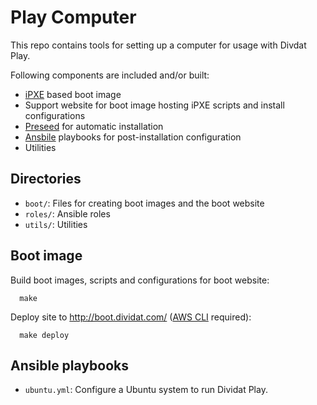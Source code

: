 # Play Computer

This repo contains tools for setting up a computer for usage with Divdat Play.

Following components are included and/or built:

-   [iPXE](http://ipxe.org/) based boot image
-   Support website for boot image hosting iPXE scripts and install configurations
-   [Preseed](https://help.ubuntu.com/lts/installation-guide/amd64/apb.html) for automatic installation
-   [Ansbile](https://www.ansible.com/) playbooks for post-installation configuration
-   Utilities

## Directories

-   `boot/`: Files for creating boot images and the boot website
-   `roles/`: Ansible roles
-   `utils/`: Utilities

## Boot image

Build boot images, scripts and configurations for boot website:

      make

Deploy site to <http://boot.dividat.com/> ([AWS CLI](https://aws.amazon.com/cli/) required):

      make deploy

## Ansible playbooks

-   `ubuntu.yml`: Configure a Ubuntu system to run Dividat Play.
